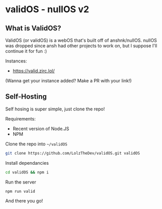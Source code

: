 # validOS - nullOS v2

## What is ValidOS?

ValidOS (or validOS) is a webOS that's built off of anshnk/nullOS. nullOS was dropped since ansh had other projects to work on, but I suppose I'll continue it for fun :)

Instances:

-   https://valid.zirc.lol/

(Wanna get your instance added? Make a PR with your link!)

## Self-Hosting

Self hosing is super simple, just clone the repo!

Requirements:

-   Recent version of Node.JS
-   NPM

Clone the repo into `~/validOS`

```sh
git clone https://github.com/LolzTheDev/validOS.git validOS
```

Install dependancies

```sh
cd validOS && npm i
```

Run the server

```sh
npm run valid
```

And there you go!

